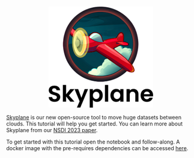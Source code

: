 <p align="center">
  <picture>
    <source media="(prefers-color-scheme: dark)" srcset="https://github.com/skyplane-project/skyplane/raw/main/docs/_static/logo-dark-mode.png">
    <img alt="SkyPilot" src="https://github.com/skyplane-project/skyplane/raw/main/docs/_static/logo-light-mode.png" width=55%>
  </picture>
</p>

[Skyplane](https://github.com/skyplane-project/skyplane) is our new open-source tool to move huge datasets between clouds. This tutorial will help you get started. You can learn more about Skyplane from our [NSDI 2023 paper](https://arxiv.org/abs/2210.07259).


To get started with this tutorial open the notebook and follow-along. A docker image with the pre-requires dependencies can be accessed [here](https://gallery.ecr.aws/i5z6k9k2/skyplane).